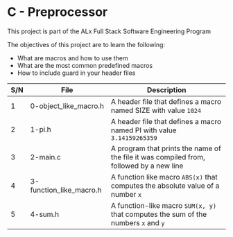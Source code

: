# C - Preprocessor

This project is part of the ALx Full Stack Software Engineering Program

The objectives of this project are to learn the following:
- What are macros and how to use them
- What are the most common predefined macros
- How to include guard in your header files

| S/N | File | Description |
| --- | ---- | ----------- |
| 1 | 0-object_like_macro.h | A header file that defines a macro named SIZE with value `1024` |
| 2 | 1-pi.h | A header file that defines a macro named PI with value `3.14159265359` |
| 3 | 2-main.c | A program that prints the name of the file it was compiled from, followed by a new line |
| 4 | 3-function_like_macro.h | A function like macro `ABS(x)` that computes the absolute value of a number `x` |
| 5 | 4-sum.h | A function-like macro `SUM(x, y)` that computes the sum of the numbers `x` and `y` |  
